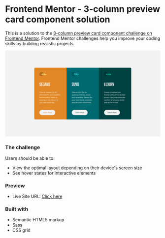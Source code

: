 # Frontend Mentor - 3-column preview card component solution

This is a solution to the [3-column preview card component challenge on Frontend Mentor](https://www.frontendmentor.io/challenges/3column-preview-card-component-pH92eAR2-). Frontend Mentor challenges help you improve your coding skills by building realistic projects.

![Screenshot - desktop version](./screenshot_desktop.png)

### The challenge

Users should be able to:

- View the optimal layout depending on their device's screen size
- See hover states for interactive elements

### Preview

- Live Site URL: [Click here](https://github.com/hesam-fattahi/3-column-preview-card-component-main)

### Built with

- Semantic HTML5 markup
- Sass
- CSS grid
